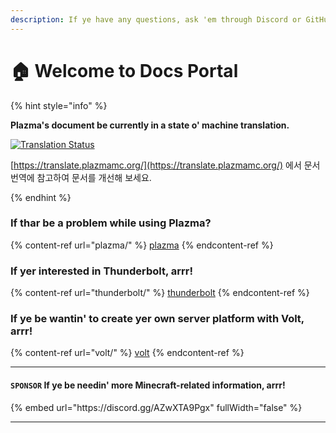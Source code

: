 ```yaml
---
description: If ye have any questions, ask 'em through Discord or GitHub Issues, savvy.
---
```


# 🏠 Welcome to Docs Portal

{% hint style="info" %}

**Plazma's document be currently in a state o' machine translation.**

[![Translation Status](https://badges.crowdin.net/plazmamc-document-portal/localized.svg)](https://translate.plazmamc.org/)

[https://translate.plazmamc.org/](https://translate.plazmamc.org/) 에서 문서 번역에 참고하여 문서를 개선해 보세요.

{% endhint %}

### If thar be a problem while using Plazma?

{% content-ref url="plazma/" %}
[plazma](plazma/)
{% endcontent-ref %}

### If yer interested in Thunderbolt, arrr!

{% content-ref url="thunderbolt/" %}
[thunderbolt](thunderbolt/)
{% endcontent-ref %}

### If ye be wantin' to create yer own server platform with Volt, arrr!

{% content-ref url="volt/" %}
[volt](volt/)
{% endcontent-ref %}

***

#### `SPONSOR` If ye be needin' more Minecraft-related information, arrr! <a href="#etc-1" id="etc-1"></a>

{% embed url="https\://discord.gg/AZwXTA9Pgx" fullWidth="false" %}

***
